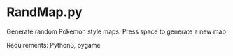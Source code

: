 # RandMap.py

Generate random Pokemon style maps. Press space to generate a new map

Requirements: Python3, pygame
